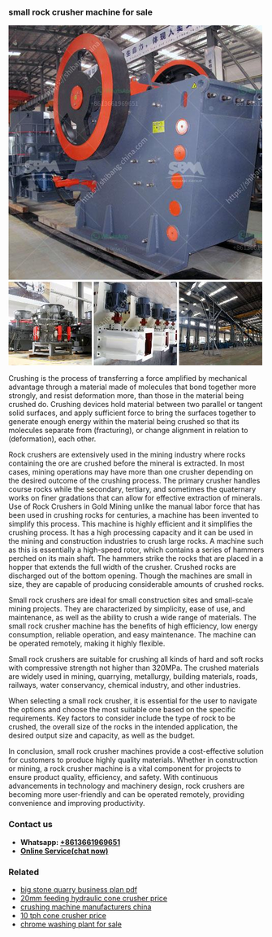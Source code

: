 <h3>small rock crusher machine for sale</h3><img src='1706754194.jpg' alt=''><p>Crushing is the process of transferring a force amplified by mechanical advantage through a material made of molecules that bond together more strongly, and resist deformation more, than those in the material being crushed do. Crushing devices hold material between two parallel or tangent solid surfaces, and apply sufficient force to bring the surfaces together to generate enough energy within the material being crushed so that its molecules separate from (fracturing), or change alignment in relation to (deformation), each other.</p><p>Rock crushers are extensively used in the mining industry where rocks containing the ore are crushed before the mineral is extracted. In most cases, mining operations may have more than one crusher depending on the desired outcome of the crushing process. The primary crusher handles course rocks while the secondary, tertiary, and sometimes the quaternary works on finer gradations that can allow for effective extraction of minerals. Use of Rock Crushers in Gold Mining unlike the manual labor force that has been used in crushing rocks for centuries, a machine has been invented to simplify this process. This machine is highly efficient and it simplifies the crushing process. It has a high processing capacity and it can be used in the mining and construction industries to crush large rocks. A machine such as this is essentially a high-speed rotor, which contains a series of hammers perched on its main shaft. The hammers strike the rocks that are placed in a hopper that extends the full width of the crusher. Crushed rocks are discharged out of the bottom opening. Though the machines are small in size, they are capable of producing considerable amounts of crushed rocks.</p><p>Small rock crushers are ideal for small construction sites and small-scale mining projects. They are characterized by simplicity, ease of use, and maintenance, as well as the ability to crush a wide range of materials. The small rock crusher machine has the benefits of high efficiency, low energy consumption, reliable operation, and easy maintenance. The machine can be operated remotely, making it highly flexible.</p><p>Small rock crushers are suitable for crushing all kinds of hard and soft rocks with compressive strength not higher than 320MPa. The crushed materials are widely used in mining, quarrying, metallurgy, building materials, roads, railways, water conservancy, chemical industry, and other industries.</p><p>When selecting a small rock crusher, it is essential for the user to navigate the options and choose the most suitable one based on the specific requirements. Key factors to consider include the type of rock to be crushed, the overall size of the rocks in the intended application, the desired output size and capacity, as well as the budget.</p><p>In conclusion, small rock crusher machines provide a cost-effective solution for customers to produce highly quality materials. Whether in construction or mining, a rock crusher machine is a vital component for projects to ensure product quality, efficiency, and safety. With continuous advancements in technology and machinery design, rock crushers are becoming more user-friendly and can be operated remotely, providing convenience and improving productivity.</p><h3>Contact us</h3><ul><li><strong>Whatsapp:&nbsp;<a href="https://wa.me/8613661969651">+8613661969651</a></strong></li><li><a href="https://swt.shibang-china.com/?git&amp;zhl&amp;small rock crusher machine for sale"><strong>Online Service(chat now)</strong></a></li></ul><h3>Related</h3><ul><li><a href='big stone quarry business plan pdf.md'>big stone quarry business plan pdf</a></li><li><a href='20mm feeding hydraulic cone crusher price.md'>20mm feeding hydraulic cone crusher price</a></li><li><a href='crushing machine manufacturers china.md'>crushing machine manufacturers china</a></li><li><a href='10 tph cone crusher price.md'>10 tph cone crusher price</a></li><li><a href='chrome washing plant for sale.md'>chrome washing plant for sale</a></li></ul>